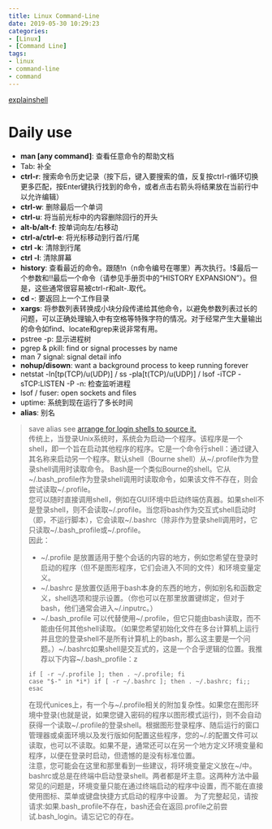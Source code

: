 ```yaml
---
title: Linux Command-Line
date: 2019-05-30 10:29:23
categories:
- [Linux]
- [Command Line]
tags:
- linux
- command-line
- command
---
```


[explainshell](https://explainshell.com/#)

# Daily use

+ **man [any command]**: 查看任意命令的帮助文档
+ Tab: 补全
+ **ctrl-r**: 搜索命令历史记录（按下后，键入要搜索的值，反复按ctrl-r循环切换更多匹配，按Enter键执行找到的命令，或者点击右箭头将结果放在当前行中以允许编辑）
+ **ctrl-w**: 删除最后一个单词
+ **ctrl-u**: 将当前光标中的内容删除回行的开头
+ **alt-b/alt-f**: 按单词向左/右移动
+ **ctrl-a/ctrl-e**: 将光标移动到行首/行尾
+ **ctrl -k**: 清除到行尾
+ **ctrl -l**: 清除屏幕
+ **history**: 查看最近的命令。跟随!n（n命令编号在哪里）再次执行。!$最后一个参数和!!最后一个命令（请参见手册页中的“HISTORY EXPANSION”）。但是，这些通常很容易被ctrl-r和alt-.取代。
+ **cd -**: 要返回上一个工作目录
+ **xargs**: 将参数列表转换成小块分段传递给其他命令，以避免参数列表过长的问题，可以正确处理输入中有空格等特殊字符的情况。对于经常产生大量输出的命令如find、locate和grep来说非常有用。
+ pstree -p: 显示进程树
+ pgrep & pkill: find or signal processes by name
+ man 7 signal: signal detail info
+ **nohup/disown**: want a background process to keep running forever
+ netstat -ln[tp(TCP)/u(UDP)] / ss -pla[t(TCP)/u(UDP)] / lsof -iTCP -sTCP:LISTEN -P -n: 检查监听进程
+ lsof / fuser: open sockets and files
+ uptime: 系统到现在运行了多长时间
+ **alias**: 别名
> save alias see [arrange for login shells to source it.](https://superuser.com/questions/183870/difference-between-bashrc-and-bash-profile/183980#183980)  
> 传统上，当登录Unix系统时，系统会为启动一个程序。该程序是一个shell，即一个旨在启动其他程序的程序。它是一个命令行shell：通过键入其名称来启动另一个程序。默认shell（Bourne shell）从~/.profile作为登录shell调用时读取命令。
> Bash是一个类似Bourne的shell。它从~/.bash_profile作为登录shell调用时读取命令，如果该文件不存在，则会尝试读取~/.profile。  
> 您可以随时直接调用shell，例如在GUI环境中启动终端仿真器。如果shell不是登录shell，则不会读取~/.profile。当您将bash作为交互式shell启动时（即，不运行脚本），它会读取~/.bashrc（除非作为登录shell调用时，它只读取~/.bash_profile或~/.profile。  
> 因此：  
> + ~/.profile 是放置适用于整个会话的内容的地方，例如您希望在登录时启动的程序（但不是图形程序，它们会进入不同的文件）和环境变量定义。
> + ~/.bashrc 是放置仅适用于bash本身的东西的地方，例如别名和函数定义，shell选项和提示设置。（你也可以在那里放置键绑定，但对于bash，他们通常会进入~/.inputrc。）
> + ~/.bash_profile 可以代替使用~/.profile，但它只能由bash读取，而不能由任何其他shell读取。（如果您希望初始化文件在多台计算机上运行并且您的登录shell不是所有计算机上的bash，那么这主要是一个问题。）~/.bashrc如果shell是交互式的，这是一个合乎逻辑的位置。我推荐以下内容~/.bash_profile：z  
>  ```
> if [ -r ~/.profile ]; then . ~/.profile; fi
> case "$-" in *i*) if [ -r ~/.bashrc ]; then . ~/.bashrc; fi;; esac
> ```
> 在现代unices上，有一个与~/.profile相关的附加复杂性。如果您在图形环境中登录(也就是说，如果您键入密码的程序以图形模式运行)，则不会自动获得一个读取~/.profile的登录shell。根据图形登录程序、随后运行的窗口管理器或桌面环境以及发行版如何配置这些程序，您的~/.的配置文件可以读取，也可以不读取。如果不是，通常还可以在另一个地方定义环境变量和程序，以便在登录时启动，但遗憾的是没有标准位置。  
> 注意，您可能会在这里和那里看到一些建议，将环境变量定义放在~/中。bashrc或总是在终端中启动登录shell。两者都是坏主意。这两种方法中最常见的问题是，环境变量只能在通过终端启动的程序中设置，而不能在直接使用图标、菜单或键盘快捷方式启动的程序中设置。
> 为了完整起见，请按请求:如果.bash_profile不存在，bash还会在返回.profile之前尝试.bash_login。请忘记它的存在。